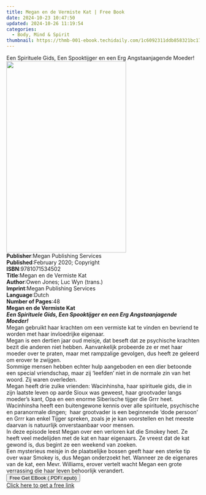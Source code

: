```yaml
---
title: Megan en de Vermiste Kat | Free Book
date: 2024-10-23 10:47:50
updated: 2024-10-26 11:19:54
categories:
  - Body, Mind & Spirit
thumbnail: https://thmb-001-ebook.techidaily.com/1c6092311ddb858321bc17e7291ff8d60cb5135ada74c64b94b7ed831c32a81a.jpg
---
```

<main id="book-container">
  <div class="flex flex-col">
    <div class="book-brief flex-1 py-6 px-4 sm:p-6 md:py-10 md:px-8">
      <!-- brief-->
      <div class="book-brief-main">
        Een Spirituele Gids, Een Spooktijger en een Erg Angstaanjagende Moeder!
      </div>
    </div>
    <div
      class="book-meta-info flex-1 grid gap-4 col-start-1 col-end-3 row-start-1 sm:mb-6 sm:grid-cols-4 lg:gap-6 lg:col-start-2 lg:row-end-6 lg:row-span-6 lg:mb-0"
    >
      <div
        class="book-meta-info-left place-content-center mt-4 p-4 text-sm leading-6 col-start-2 col-span-2 dark:text-slate-400"
      >
        <img
          class="w-full h-500 object-cover rounded-lg sm:h-255 sm:col-span-2 lg:col-span-full"
          src="https://img-001-ebook.techidaily.com/5ab57c9c71fecba5df73c6cc8c1263606290e34cce93c7c7b76e9f44cffd8515.jpg"
          alt=""
          width="312"
          height="500"
        />
      </div>
      <div
        class="book-meta-info-right mt-2 col-start-1 row-start-2 col-span-3 self-center"
      >
        <!-- meta data  -->
        <div class="flex flex-col px-4 md:px-8">
          <div class="flex-1">
            <strong>Publisher</strong>:<span class="px-2"
              >Megan Publishing Services</span
            >
          </div>
          <div class="flex-1">
            <strong>Published</strong>:<span class="px-2"
              >February 2020; Copyright</span
            >
          </div>
          <div class="flex-1">
            <strong>ISBN</strong>:<span class="px-2">9781071534502</span>
          </div>
          <div class="flex-1">
            <strong>Title</strong>:<span class="px-2"
              >Megan en de Vermiste Kat</span
            >
          </div>
          <div class="flex-1">
            <strong>Author</strong>:<span class="px-2"
              >Owen Jones; Luc Wyn (trans.)</span
            >
          </div>
          <div class="flex-1">
            <strong>Imprint</strong>:<span class="px-2"
              >Megan Publishing Services</span
            >
          </div>
          <div class="flex-1">
            <strong>Language</strong>:<span class="px-2">Dutch</span>
          </div>
          <div class="flex-1">
            <strong>Number of Pages</strong>:<span class="px-2">48</span>
          </div>
        </div>
      </div>
    </div>
    <div class="book-description flex-1 py-6 px-4 sm:p-6 md:py-10 md:px-8">
      <div class="book-description-main">
        <div accordion-content="" id="description">
          <b>Megan en de Vermiste Kat</b><br /><b
            ><i
              >Een Spirituele Gids, Een Spooktijger en een Erg Angstaanjagende
              Moeder!</i
            ></b
          ><br />Megan gebruikt haar krachten om een vermiste kat te vinden en
          bevriend te worden met haar invloedrijke eigenaar.<br />Megan is een
          dertien jaar oud meisje, dat beseft dat ze psychische krachten bezit
          die anderen niet hebben. Aanvankelijk probeerde ze er met haar moeder
          over te praten, maar met rampzalige gevolgen, dus heeft ze geleerd om
          erover te zwijgen.<br />Sommige mensen hebben echter hulp aangeboden
          en een dier betoonde een special vriendschap, maar zij ‘leefden’ niet
          in de normale zin van het woord. Zij waren overleden.<br />Megan heeft
          drie zulke vrienden: Wacinhinsha, haar spirituele gids, die in zijn
          laatste leven op aarde Sioux was geweest, haar grootvader langs
          moeder’s kant, Opa en een enorme Siberische tijger die Grrr heet.<br />Wacinhinsha
          heeft een buitengewone kennis over alle spirituele, psychische en
          paranormale dingen;&nbsp; haar grootvader is een beginnende ‘dode
          persoon’ en Grrr kan enkel Tijger spreken, zoals je je kan voorstellen
          en het meeste daarvan is natuurlijk onverstaanbaar voor mensen.<br />In
          deze episode leest Megan over een verloren kat die Smokey heet. Ze
          heeft veel medelijden met de kat en haar eigenaars. Ze vreest dat de
          kat gewond is, dus begint ze een weekend van zoeken.<br />Een
          mysterieus meisje in de plaatselijke bossen geeft haar een sterke tip
          over waar Smokey is, dus Megan onderzoekt het. Wanneer ze de eigenares
          van de kat, een Mevr. Williams, erover vertelt wacht Megan een grote
          verrassing die haar leven behoorlijk verandert.<br />
        </div>
        <div class="accordion-fader"></div>
      </div>
    </div>
    <div class="book-excerpts flex-1 py-6 px-4 sm:p-6 md:py-10 md:px-8"></div>
    <div
      class="book-about-author flex-1 py-6 px-4 sm:p-6 md:py-10 md:px-8"
    ></div>
    <div class="book-free-get flex-1 py-6 px-4 sm:p-6 md:py-10 md:px-8">
      <button
        id="btn-free-get"
        class="bg-blue-500 hover:bg-blue-700 text-white font-bold py-2 px-4 rounded"
      >
        Free Get EBook (.PDF/.epub)
      </button>
      <div id="countdown-display" class="px-2 text-lg mt-2"></div>
      <a
        id="free-link"
        class="hidden bg-blue-500 hover:bg-blue-700 text-white font-bold py-2 px-4 rounded"
        href="https://www.ebooks.com/en-us/book/209982868/megan-en-de-vermiste-kat/owen-jones/"
        target="_blank"
        >Click here to get a free link</a
      >
    </div>
    <script>
      let countdownTime = 0;
      let countdownInterval = null;
      document
        .getElementById('btn-free-get')
        .addEventListener('click', startCountdown);
      function startCountdown() {
        countdownTime = new Date().getTime() + 60000 * 3;
        countdownInterval = setInterval(updateCountdown, 1000);
        document.getElementById('btn-free-get').disabled = true;
        document
          .getElementById('btn-free-get')
          .classList.add('bg-gray-500', 'cursor-not-allowed');
      }
      function updateCountdown() {
        let currentTime = new Date().getTime();
        let timeLeft = countdownTime - currentTime;
        let secondsLeft = Math.floor(timeLeft / 1000);
        document.getElementById('countdown-display').innerHTML =
          `Remaining time: ${secondsLeft} seconds.`;
        if (secondsLeft <= 0) {
          clearInterval(countdownInterval);
          document.getElementById('btn-free-get').classList.add('hidden');
          document.getElementById('free-link').classList.remove('hidden');
          document.getElementById('countdown-display').innerHTML = '';
        }
      }
    </script>
  </div>
</main>
